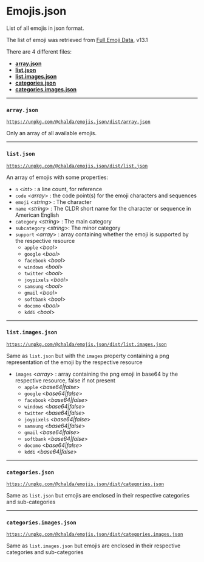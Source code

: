 # Emojis.json

List of all emojis in json format.

The list of emoji was retrieved from [Full Emoji Data](http://www.unicode.org/emoji/charts/full-emoji-list.html), v13.1

There are 4 different files:

- [**array.json**](#array.json)
- [**list.json**](#list.json)
- [**list.images.json**](#list.images.json)
- [**categories.json**](#categories.json)
- [**categories.images.json**](#categories.images.json)

-------------------------------------------------------------------------------

### `array.json`

[`https://unpkg.com/@chalda/emojis.json/dist/array.json`](https://unpkg.com/@chalda/emojis.json/dist/array.json)

Only an array of all available emojis.

-------------------------------------------------------------------------------

### `list.json`

[`https://unpkg.com/@chalda/emojis.json/dist/list.json`](https://unpkg.com/@chalda/emojis.json/dist/list.json)

An array of emojis with some properties:

- `n` <_int_> :  a line count, for reference
- `code` <_array_> : the code point(s) for the emoji characters and sequences
- `emoji` <_string_> : The character
- `name` <_string_> :  The CLDR short name for the character or sequence in American English
- `category` <_string_> : The main category
- `subcategory` <_string_>: The minor category
- `support` <_array_> : array containing whether the emoji is supported by the respective resource
    - `apple` <_bool_>
    - `google` <_bool_>
    - `facebook` <_bool_>
    - `windows` <_bool_>
    - `twitter` <_bool_>
    - `joypixels` <_bool_>
    - `samsung` <_bool_>
    - `gmail` <_bool_>
    - `softbank` <_bool_>
    - `docomo` <_bool_>
    - `kddi` <_bool_>

-------------------------------------------------------------------------------

### `list.images.json`

[`https://unpkg.com/@chalda/emojis.json/dist/list.images.json`](https://unpkg.com/@chalda/emojis.json/dist/list.images.json)

Same as `list.json` but with the `images` property containing a png representation of the emoji by the respective resource

- `images` <_array_> : array containing the png emoji in base64 by the respective resource, false if not present
    - `apple` <_base64|false_>
    - `google` <_base64|false_>
    - `facebook` <_base64|false_>
    - `windows` <_base64|false_>
    - `twitter` <_base64|false_>
    - `joypixels` <_base64|false_>
    - `samsung` <_base64|false_>
    - `gmail` <_base64|false_>
    - `softbank` <_base64|false_>
    - `docomo` <_base64|false_>
    - `kddi` <_base64|false_>

-------------------------------------------------------------------------------

### `categories.json`

[`https://unpkg.com/@chalda/emojis.json/dist/categories.json`](https://unpkg.com/@chalda/emojis.json/dist/categories.json)

Same as `list.json` but emojis are enclosed in their respective categories and sub-categories

-------------------------------------------------------------------------------

### `categories.images.json`

[`https://unpkg.com/@chalda/emojis.json/dist/categories.images.json`](`https://unpkg.com/@chalda/emojis.json/dist/categories.images.json`)

Same as `list.images.json` but emojis are enclosed in their respective categories and sub-categories
 